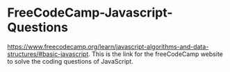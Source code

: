 # FreeCodeCamp-Javascript-Questions
https://www.freecodecamp.org/learn/javascript-algorithms-and-data-structures/#basic-javascript. This is the link for the freeCodeCamp website to solve the coding questions of JavaScript.
